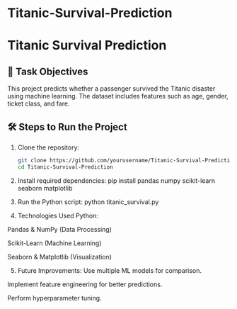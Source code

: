 # Titanic-Survival-Prediction

# Titanic Survival Prediction

## 📌 Task Objectives
This project predicts whether a passenger survived the Titanic disaster using machine learning. The dataset includes features such as age, gender, ticket class, and fare.

## 🛠 Steps to Run the Project

1. Clone the repository:
   ```sh
   git clone https://github.com/yourusername/Titanic-Survival-Prediction.git
   cd Titanic-Survival-Prediction

2. Install required dependencies:
   pip install pandas numpy scikit-learn seaborn matplotlib

3. Run the Python script:
   python titanic_survival.py

4. Technologies Used Python:

Pandas & NumPy (Data Processing)

Scikit-Learn (Machine Learning)

Seaborn & Matplotlib (Visualization)

5. Future Improvements:
Use multiple ML models for comparison.

Implement feature engineering for better predictions.

Perform hyperparameter tuning.

